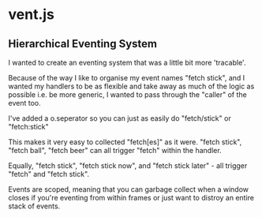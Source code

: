 
# vent.js

## Hierarchical Eventing System

I wanted to create an eventing system that was a little bit more 'tracable'.

Because of the way I like to organise my event names "fetch stick", and I wanted
my handlers to be as flexible and take away as much of the logic as possible
i.e. be more generic, I wanted to pass through the "caller" of the event too.

I've added a o.seperator so you can just as easily do "fetch/stick" or "fetch:stick"

This makes it very easy to collected "fetch[es]" as it were.
"fetch stick", "fetch ball", "fetch beer" can all trigger "fetch" within the handler.

Equally, "fetch stick", "fetch stick now", and "fetch stick later" - all trigger "fetch" and "fetch stick".

Events are scoped, meaning that you can garbage collect when a window closes if you're eventing from within frames or just want to distroy an entire stack of events.

